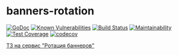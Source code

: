# banners-rotation

[![GoDoc](https://godoc.org/github.com/golang/gddo?status.svg)](https://godoc.org/github.com/esbobkov/banners-rotation)
[![Known Vulnerabilities](https://snyk.io/test/github/esbobkov/banners-rotation/badge.svg)](https://snyk.io/test/github/esbobkov/banners-rotation)
[![Build Status](https://travis-ci.org/esbobkov/banners-rotation.png?branch=main)](https://travis-ci.org/esbobkov/banners-rotation)
[![Maintainability](https://api.codeclimate.com/v1/badges/1899cd6b3692b2873a79/maintainability)](https://codeclimate.com/github/esbobkov/banners-rotation/maintainability)
[![Test Coverage](https://api.codeclimate.com/v1/badges/1899cd6b3692b2873a79/test_coverage)](https://codeclimate.com/github/esbobkov/banners-rotation/test_coverage)
[![codecov](https://codecov.io/gh/esbobkov/banners-rotation/branch/main/graph/badge.svg)](https://codecov.io/gh/esbobkov/banners-rotation)

[ТЗ на сервис "Ротация баннеров"](https://github.com/OtusGolang/final_project/blob/master/02-banners-rotation.md#%D1%82%D0%B7-%D0%BD%D0%B0-%D1%81%D0%B5%D1%80%D0%B2%D0%B8%D1%81-%D1%80%D0%BE%D1%82%D0%B0%D1%86%D0%B8%D1%8F-%D0%B1%D0%B0%D0%BD%D0%BD%D0%B5%D1%80%D0%BE%D0%B2)